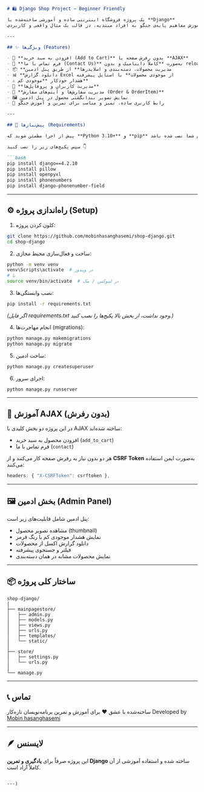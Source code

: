

````markdown
# 🛍️ Django Shop Project — Beginner Friendly

یک پروژه فروشگاه اینترنتی ساده و آموزشی ساخته‌شده با **Django**  
هدف این پروژه آموزش مفاهیم پایه‌ی جنگو به افراد مبتدیه، در قالب یک مثال واقعی و کاربردی.

---

## ✨ ویژگی‌ها (Features)

- 🧩 **افزودن به سبد خرید (Add to Cart)** بدون رفرش صفحه با **AJAX**
- 💬 **فرم تماس با ما (Contact Us)** به‌صورت **کاملاً داینامیک و بدون reload**
- 📦 **مدیریت محصولات، دسته‌بندی و اسلایدرها** از طریق پنل ادمین
- 📊 **دانلود گزارش Excel از موجودی محصولات** با استایل پیشرفته
- ⚠️ هشدار خودکار **موجودی کم**
- 👥 **مدیریت کاربران و پروفایل‌ها**
- 🧾 **مدیریت سفارش‌ها و آیتم‌های سفارش (Order & OrderItem)**
- 🖼️ نمایش تصویر بندانگشتی محصول در پنل ادمین
- 🌙 رابط کاربری ساده، تمیز و مناسب برای تمرین و آموزش جنگو

---

## 🧰 پیش‌نیازها (Requirements)

پیش از اجرا مطمئن شوید که **Python 3.10+** و **pip** روی سیستم شما نصب شده باشد.

سپس پکیج‌های زیر را نصب کنید 👇

```bash
pip install django==4.2.10
pip install pillow
pip install openpyxl
pip install phonenumbers
pip install django-phonenumber-field
````

---

## ⚙️ راه‌اندازی پروژه (Setup)

1. کلون کردن پروژه:

```bash
git clone https://github.com/mobinhasanghasemi/shop-django.git
cd shop-django
```

2. ساخت و فعال‌سازی محیط مجازی:

```bash
python -m venv venv
venv\Scripts\activate  # در ویندوز
# یا
source venv/bin/activate  # در لینوکس / مک
```

3. نصب وابستگی‌ها:

```bash
pip install -r requirements.txt
```

*(اگر فایل requirements.txt وجود نداشت، از بخش بالا پکیج‌ها را نصب کنید.)*

4. انجام مهاجرت‌ها (migrations):

```bash
python manage.py makemigrations
python manage.py migrate
```

5. ساخت ادمین:

```bash
python manage.py createsuperuser
```

6. اجرای سرور:

```bash
python manage.py runserver
```

---

## 🧠 آموزش AJAX (بدون رفرش)

در این پروژه دو بخش کلیدی با AJAX ساخته شده‌اند:

* افزودن محصول به سبد خرید (`add_to_cart`)
* فرم تماس با ما (`contact`)

هر دو بدون نیاز به رفرش صفحه کار می‌کنند و از **CSRF Token** به‌صورت ایمن استفاده می‌کنند:

```javascript
headers: { "X-CSRFToken": csrftoken },
```

---

## 🖼️ بخش ادمین (Admin Panel)

پنل ادمین شامل قابلیت‌های زیر است:

* مشاهده تصویر محصول (thumbnail)
* نمایش هشدار موجودی کم با رنگ قرمز
* دانلود گزارش اکسل از محصولات
* فیلتر و جستجوی پیشرفته
* نمایش محصولات مشابه در همان دسته‌بندی

---

## 📦 ساختار کلی پروژه

```
shop-django/
│
├── mainpagestore/
│   ├── admin.py
│   ├── models.py
│   ├── views.py
│   ├── urls.py
│   ├── templates/
│   └── static/
│
├── store/
│   ├── settings.py
│   └── urls.py
│
└── manage.py
```

---

## 📞 تماس

ساخته‌شده با عشق ❤️ برای آموزش و تمرین برنامه‌نویسان تازه‌کار
Developed by [Mobin hasanghasemi](https://github.com/mobinhasanghasemi)

---

## 🪶 لایسنس

این پروژه صرفاً برای **یادگیری و تمرین Django** ساخته شده و استفاده آموزشی از آن کاملاً آزاد است.

```

---)
```
